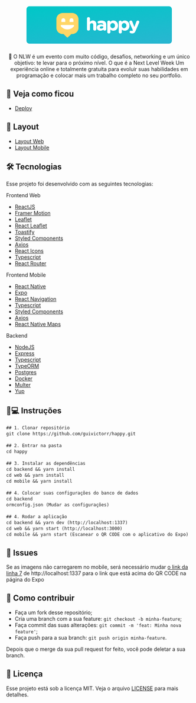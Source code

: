 <h1 align="center">
  <img src="./.github/Home.png"/>
</h1>
<p align="center">
  💜 O NLW é um evento com muito código, desafios, networking e um único objetivo: te levar para o próximo nível. O que é a Next Level Week
  Um experiência online e totalmente gratuita para evoluir suas habilidades em programação e colocar mais um trabalho completo no seu portfolio.
</p>

## 🔎 Veja como ficou
- [Deploy](https://happy-blush.vercel.app/)

## 💅 Layout

- [Layout Web](https://www.figma.com/file/NgRhz5NQOBd01bw3cK0feL/Happy-Web-(Copy)?node-id=0%3A1)
- [Layout Mobile](https://www.figma.com/file/HXcHlbhxq1Eo5Cyd5aIgSQ/Happy-Mobile-(Copy))

## 🛠 Tecnologias

Esse projeto foi desenvolvido com as seguintes tecnologias:

Frontend Web
- [ReactJS](https://pt-br.reactjs.org)
- [Framer Motion](https://www.framer.com/motion/)
- [Leaflet](https://leafletjs.com)
- [React Leaflet](https://react-leaflet.js.org)
- [Toastify](https://www.npmjs.com/package/react-toastify)
- [Styled Components](styled-components.com/)
- [Axios](https://github.com/axios/axios)
- [React Icons](https://react-icons.github.io/react-icons/)
- [Typescript](typescriptlang.org/)
- [React Router](https://reactrouter.com/)

Frontend Mobile
- [React Native](https://reactnative.dev)
- [Expo](https://expo.io)
- [React Navigation](https://reactnavigation.org)
- [Typescript](typescriptlang.org/)
- [Styled Components](styled-components.com/)
- [Axios](https://github.com/axios/axios)
- [React Native Maps](https://github.com/react-native-maps/react-native-maps)

Backend
- [NodeJS](https://nodejs.org/)
- [Express](https://expressjs.com/pt-br/)
- [Typescript](https://typescriptlang.org/)
- [TypeORM](https://typeorm.io#/)
- [Postgres](https://www.postgresql.org)
- [Docker](https://www.docker.com)
- [Multer](https://www.npmjs.com/package/multer)
- [Yup](https://www.npmjs.com/package/yup)

## 📱💻 Instruções

```
## 1. Clonar repositório
git clone https://github.com/guivictorr/happy.git

## 2. Entrar na pasta
cd happy

## 3. Instalar as dependências
cd backend && yarn install
cd web && yarn install
cd mobile && yarn install

## 4. Colocar suas configurações do banco de dados
cd backend 
ormconfig.json (Mudar as configurações)

## 4. Rodar a aplicação
cd backend && yarn dev (http://localhost:1337)
cd web && yarn start (http://localhost:3000)
cd mobile && yarn start (Escanear o QR CODE com o aplicativo do Expo)
```

## 🐛 Issues
Se as imagens não carregarem no mobile, será necessário mudar 
[o link da linha 7](https://github.com/guivictorr/happy/blob/master/backend/src/views/images_view.ts)
de http://localhost:1337 para o link que está acima do QR CODE na página do Expo

## 🤔 Como contribuir

- Faça um fork desse repositório;
- Cria uma branch com a sua feature: `git checkout -b minha-feature`;
- Faça commit das suas alterações: `git commit -m 'feat: Minha nova feature'`;
- Faça push para a sua branch: `git push origin minha-feature`.

Depois que o merge da sua pull request for feito, você pode deletar a sua branch.

## 📝 Licença

Esse projeto está sob a licença MIT. Veja o arquivo [LICENSE](https://github.com/guivictorr/happy/blob/master/LICENSE) para mais detalhes.
 
